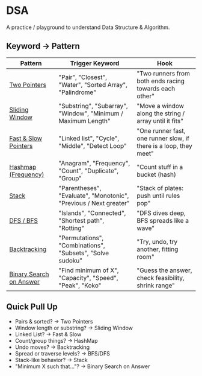 # DSA

A practice / playground to understand Data Structure & Algorithm.

## Keyword → Pattern
| Pattern | Trigger Keyword | Hook |
| ------- | --------------- | ---- |
| [Two Pointers](./iterations/) | "Pair", "Closest", "Water", "Sorted Array", "Palindrome" | "Two runners from both ends racing towards each other" |
| [Sliding Window](./iterations/) | "Substring", "Subarray", "Window", "Minimum / Maximum Length" | "Move a window along the string / array until it fits" |
| [Fast & Slow Pointers](./iterations/) | "Linked list", "Cycle", "Middle", "Detect Loop" | "One runner fast, one runner slow, if there is a loop, they meet" |
| [Hashmap (Frequency)](./frequency/) | "Anagram", "Frequency", "Count", "Duplicate", "Group" | "Count stuff in a bucket (hash) |
| [Stack](./stack/) | "Parentheses", "Evaluate", "Monotonic", "Previous / Next greater" | "Stack of plates: push until rules pop" |
| [DFS / BFS](./traversal/) | "Islands", "Connected", "Shortest path", "Rotting" | "DFS dives deep, BFS spreads like a wave" |
| [Backtracking](./backtracking/) | "Permutations", "Combinations", "Subsets", "Solve sudoku" | "Try, undo, try another, fitting room" |
| [Binary Search on Answer](./binary-search/) | "Find minimum of X", "Capacity", "Speed", "Peak", "Koko" | "Guess the answer, check feasibility, shrink range" |

## Quick Pull Up
- Pairs & sorted? → Two Pointers
- Window length or substring? → Sliding Window
- Linked List? → Fast & Slow
- Count/group things? → HashMap
- Undo moves? → Backtracking
- Spread or traverse levels? → BFS/DFS
- Stack-like behavior? → Stack
- "Minimum X such that..."? → Binary Search on Answer